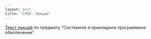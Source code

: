 ```yaml
---
layout: post
title: "СППО. Лекции"
---
```


[Текст лекций](https://docs.google.com/document/d/1LSFJZUoJIy8XutbxKNztOOxrWyPCF5ZrKcYEQoGlMao/edit?usp=sharing) по предмету "Системное и прикладное программное обеспечение".

